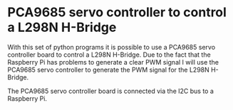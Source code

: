 # PCA9685 servo controller to control a L298N H-Bridge
With this set of python programs it is possible to use a PCA9685 servo controller board to control a L298N H-Bridge. Due to the fact that the Raspberry Pi has problems to generate a clear PWM signal I will use the PCA9685 servo controller to generate the PWM signal for the L298N H-Bridge.

The PCA9685 servo controller board is connected via the I2C bus to a Raspberry Pi.
